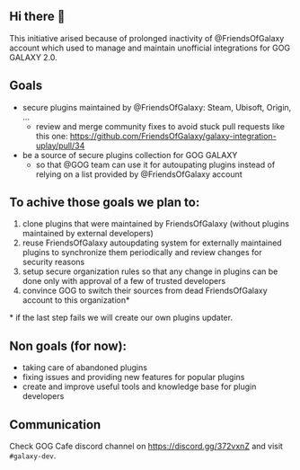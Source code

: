 ## Hi there 👋

This initiative arised because of prolonged inactivity of @FriendsOfGalaxy account which used to manage and maintain unofficial integrations for GOG GALAXY 2.0. 

## Goals
- secure plugins maintained by @FriendsOfGalaxy: Steam, Ubisoft, Origin, ...
    - review and merge community fixes to avoid stuck pull requests like this one: https://github.com/FriendsOfGalaxy/galaxy-integration-uplay/pull/34
- be a source of secure plugins collection for GOG GALAXY
    - so that @GOG team can use it for autoupating plugins instead of relying on a list provided by @FriendsOfGalaxy account

## To achive those goals we plan to:
1. clone plugins that were maintained by FriendsOfGalaxy (without plugins maintained by external developers)
2. reuse FriendsOfGalaxy autoupdating system for externally maintained plugins to synchronize them periodically and review changes for security reasons
3. setup secure organization rules so that any change in plugins can be done only with approval of a few of trusted developers
4. convince GOG to switch their sources from dead FriendsOfGalaxy account to this organization*

\* if the last step fails we will create our own plugins updater.

## Non goals (for now):
- taking care of abandoned plugins
- fixing issues and providing new features for popular plugins
- create and improve useful tools and knowledge base for plugin developers

## Communication

Check GOG Cafe discord channel on https://discord.gg/372vxnZ and visit `#galaxy-dev`.

<!--

**Here are some ideas to get you started:**

🙋‍♀️ A short introduction - what is your organization all about?
🌈 Contribution guidelines - how can the community get involved?
👩‍💻 Useful resources - where can the community find your docs? Is there anything else the community should know?
🍿 Fun facts - what does your team eat for breakfast?
🧙 Remember, you can do mighty things with the power of [Markdown](https://docs.github.com/github/writing-on-github/getting-started-with-writing-and-formatting-on-github/basic-writing-and-formatting-syntax)
-->
